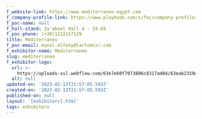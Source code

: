 ```yaml
---
f_website-link: https://www.mediterraneo-egypt.com
f_company-profile-link: https://www.playbook.com/s/fec/company-profiles
f_poc-name: null
f_hall-stand: Za'abeel Hall 4 - Z4-E8
f_poc-phone: (+20)1222157129
title: Mediterraneo
f_poc-email: manal.elfeky@lactomisr.com
f_exhibitor-name: Mediterraneo
slug: mediterraneo
f_exhibitor-logo:
  url: >-
    https://uploads-ssl.webflow.com/63e7e60f7073806c8317ad04/63eab2319d664ff79b6959ba_NWI5ZQ.jpeg
  alt: null
updated-on: '2023-02-13T21:57:05.593Z'
created-on: '2023-02-13T21:57:05.593Z'
published-on: null
layout: '[exhibitors].html'
tags: exhibitors
---
```



